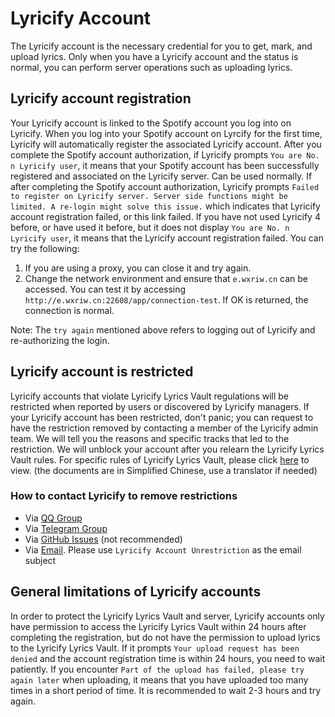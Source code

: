 # Lyricify Account

The Lyricify account is the necessary credential for you to get, mark, and upload lyrics. Only when you have a Lyricify account and the status is normal, you can perform server operations such as uploading lyrics.

## Lyricify account registration
Your Lyricify account is linked to the Spotify account you log into on Lyricify. When you log into your Spotify account on Lyrcify for the first time, Lyricify will automatically register the associated Lyricify account.
After you complete the Spotify account authorization, if Lyricify prompts `You are No. n Lyricify user`, it means that your Spotify account has been successfully registered and associated on the Lyricify server. Can be used normally.
If after completing the Spotify account authorization, Lyricify prompts `Failed to register on Lyricify server. Server side functions might be limited. A re-login might solve this issue.` which indicates that Lyricify account registration failed, or this link failed. If you have not used Lyricify 4 before, or have used it before, but it does not display `You are No. n Lyricify user`, it means that the Lyricify account registration failed. You can try the following:
1. If you are using a proxy, you can close it and try again.
2. Change the network environment and ensure that `e.wxriw.cn` can be accessed. You can test it by accessing `http://e.wxriw.cn:22608/app/connection-test`. If OK is returned, the connection is normal.

Note: The `try again` mentioned above refers to logging out of Lyricify and re-authorizing the login.

## Lyricify account is restricted
Lyricify accounts that violate Lyricify Lyrics Vault regulations will be restricted when reported by users or discovered by Lyricify managers.
If your Lyricify account has been restricted, don't panic; you can request to have the restriction removed by contacting a member of the Lyricify admin team. We will tell you the reasons and specific tracks that led to the restriction. We will unblock your account after you relearn the Lyricify Lyrics Vault rules.
For specific rules of Lyricify Lyrics Vault, please click [here](https://github.com/WXRIW/Lyricify-App/blob/main/docs/Lyricify%204/README.md#lyricify-%E6%AD%8C%E8%AF%8D%E5%BA%93) to view. (the documents are in Simplified Chinese, use a translator if needed)

### How to contact Lyricify to remove restrictions
- Via [QQ Group](https://jq.qq.com/?_wv=1027&k=hZG8VRV4)
- Via [Telegram Group](https://t.me/lyricify)
- Via [GitHub Issues](https://github.com/WXRIW/Lyricify-App/issues) (not recommended)
- Via [Email](mailto:wxriw@foxmail.com). Please use `Lyricify Account Unrestriction` as the email subject

## General limitations of Lyricify accounts
In order to protect the Lyricify Lyrics Vault and server, Lyricify accounts only have permission to access the Lyricify Lyrics Vault within 24 hours after completing the registration, but do not have the permission to upload lyrics to the Lyricify Lyrics Vault. If it prompts `Your upload request has been denied` and the account registration time is within 24 hours, you need to wait patiently.
If you encounter `Part of the upload has failed, please try again later` when uploading, it means that you have uploaded too many times in a short period of time. It is recommended to wait 2-3 hours and try again.